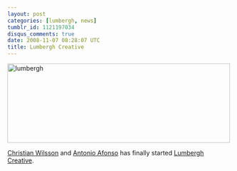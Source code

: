 ```yaml
---
layout: post
categories: [lumbergh, news]
tumblr_id: 1121197034
disqus_comments: true
date: 2008-11-07 08:28:07 UTC
title: Lumbergh Creative
---
```


<a href="http://www.lumbergh.se/"><img src="/attachments/2008/11/lumbergh.png" alt="lumbergh" width="500" height="178" class="alignnone size-full wp-image-885" /></a>

<a href="http://www.24supreme.com/">Christian Wilsson</a> and <a href="http://www.afonso.se/">Antonio Afonso</a> has finally started <a href="http://www.lumbergh.se/">Lumbergh Creative</a>.
